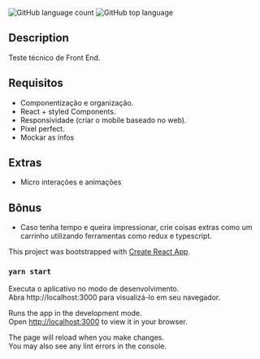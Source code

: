 ![GitHub language count](https://img.shields.io/github/languages/count/Ruan-codeVi/Clone-Netflix?color=black&style=for-the-badge) ![GitHub top language](https://img.shields.io/github/languages/top/Ruan-codeVi/Clone-Netflix?color=black&style=for-the-badge)

##  Description
Teste técnico de Front End. 

## Requisitos
- Componentização e organização.
- React + styled Components.
- Responsividade (criar o mobile baseado no web).
- Pixel perfect.
- Mockar as infos

## Extras
- Micro interações e animações

## Bônus
- Caso tenha tempo e queira impressionar, crie coisas extras como um carrinho utilizando ferramentas como redux e typescript.

This project was bootstrapped with [Create React App](https://github.com/facebook/create-react-app).



### `yarn start`

Executa o aplicativo no modo de desenvolvimento. </br>
Abra http://localhost:3000 para visualizá-lo em seu navegador.

Runs the app in the development mode.\
Open [http://localhost:3000](http://localhost:3000) to view it in your browser.

The page will reload when you make changes.\
You may also see any lint errors in the console.









